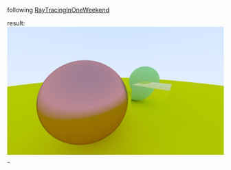 following [RayTracingInOneWeekend](https://raytracing.github.io/books/RayTracingInOneWeekend.html#diffusematerials/truelambertianreflection)

result:
![](output.png)_
